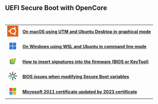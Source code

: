 ## UEFI Secure Boot with OpenCore<br><br>

<table>
  <tr>
    <td><img src="img/Ubuntu.png" width="36px"></td>
    <td><a href="guide/UTM%20Ubuntu%20VM%20on%20macOS.md"><b>On macOS using UTM and Ubuntu Desktop in graphical mode</b></td>
  </tr>
  <tr>
    <td></td>
    <td></td>
  </tr>
  <tr>
    <td><img src="img/Windows.png" width="36px"></td>
    <td><a href="guide/WSL%20Ubuntu%20VM%20on%20Windows.md"><b>On Windows using WSL and Ubuntu in command line mode</b></td>
  </tr>
  <tr>
    <td></td>
    <td></td>
  </tr>
  <tr>
    <td><img src="img/Microformats.png" width="36px"></td>
    <td><a href="guide/Insert%20keys%20into%20the%20firmware.md"><b>How to insert signatures into the firmware (BIOS or KeyTool)</b></td>
  </tr>
  <tr>
    <td></td>
    <td></td>
  </tr>
  <tr>
    <td><img src="img/Digidentity.png" width="36px"></td>
    <td><a href="guide/BIOS%20issues%20and%20possible%20fixes.md"><b>BIOS issues when modifying Secure Boot variables</b></td>
  </tr>
  <tr>
    <td></td>
    <td></td>
  </tr>
  <tr>
    <td><img src="img/Microsoft.png" width="36px"></td>
    <td><a href="guide/Windows%20UEFI%20CA%202023.md"><b>Microsoft 2011 certificate updated by 2023 certificate</b></td>
  </tr>
</table>

<!--
- [**On macOS using UTM and Ubuntu Desktop in graphical mode**](guide/UTM%20Ubuntu%20VM%20on%20macOS.md)<br><br>

- [**On Windows using WSL and Ubuntu in command line mode**](guide/WSL%20Ubuntu%20VM%20on%20Windows.md)<br><br>

- [**How to insert signatures into the firmware (BIOS or KeyTool)**](guide/Insert%20keys%20into%20the%20firmware.md)<br><br>

- [**BIOS issues when modifying Secure Boot variables**](guide/BIOS%20issues%20and%20possible%20fixes.md)<br><br>

- [**Microsoft 2011 certificate updated by 2023 certificate**](guide/Windows%20UEFI%20CA%202023.md)

-->




